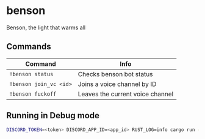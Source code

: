 # benson
Benson, the light that warms all


## Commands

| Command                | Info                             |
|------------------------|----------------------------------|
| `!benson status`       | Checks benson bot status         |
| `!benson join_vc <id>` | Joins a voice channel by ID      |
| `!benson fuckoff`      | Leaves the current voice channel |

## Running in Debug mode

```sh
DISCORD_TOKEN=<token> DISCORD_APP_ID=<app_id> RUST_LOG=info cargo run -- ./config.json
```
